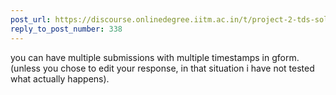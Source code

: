```yaml
---
post_url: https://discourse.onlinedegree.iitm.ac.in/t/project-2-tds-solver-discussion-thread/169029/339
reply_to_post_number: 338
---
```

you can have multiple submissions with multiple timestamps in gform. (unless you chose to edit your response, in that situation i have not tested what actually happens).